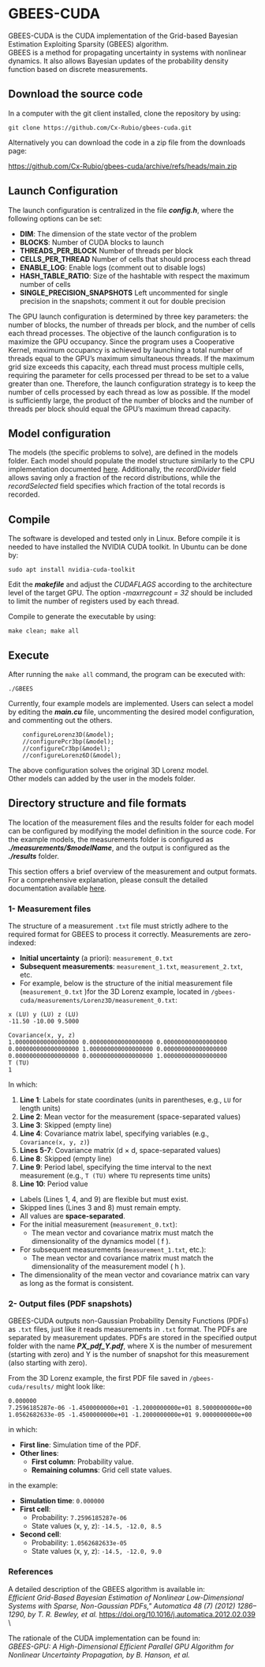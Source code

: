 
# GBEES-CUDA

GBEES-CUDA is the CUDA implementation of the Grid-based Bayesian Estimation Exploiting Sparsity (GBEES) algorithm.\
GBEES is a method for propagating uncertainty in systems with nonlinear dynamics. It also allows Bayesian updates of the probability density function based on discrete measurements.

## Download the source code
In a computer with the git client installed, clone the repository by using:

```
git clone https://github.com/Cx-Rubio/gbees-cuda.git
```

Alternatively you can download the code in a zip file from the downloads page: 

https://github.com/Cx-Rubio/gbees-cuda/archive/refs/heads/main.zip

## Launch Configuration

The launch configuration is centralized in the file ***config.h***, where the following options can be set:
- **DIM**: The dimension of the state vector of the problem
- **BLOCKS**: Number of CUDA blocks to launch
- **THREADS_PER_BLOCK** Number of threads per block
- **CELLS_PER_THREAD** Number of cells that should process each thread
- **ENABLE_LOG**: Enable logs (comment out to disable logs)
- **HASH_TABLE_RATIO**: Size of the hashtable with respect the maximum number of cells
- **SINGLE_PRECISION_SNAPSHOTS** Left uncommented for single precision in the snapshots; comment it out for double precision

The GPU launch configuration is determined by three key parameters: the number of blocks, the number of threads per block, and the number of cells each thread processes.
The objective of the launch configuration is to maximize the GPU occupancy. Since the program uses a Cooperative Kernel, maximum occupancy is achieved by launching a total number of threads equal to the GPU’s maximum simultaneous threads.
If the maximum grid size exceeds this capacity, each thread must process multiple cells, requiring the parameter for cells processed per thread to be set to a value greater than one.
Therefore, the launch configuration strategy is to keep the number of cells processed by each thread as low as possible. If the model is sufficiently large, the product of the number of blocks and the number of threads per block should equal the GPU’s maximum thread capacity.

## Model configuration

The models (the specific problems to solve), are defined in the models folder. Each model should populate the model structure similarly to the CPU implementation documented [here](https://bhanson10.github.io/gbees.pdf).
Additionally, the *recordDivider* field allows saving only a fraction of the record distributions, while the *recordSelected* field specifies which fraction of the total records is recorded.

## Compile
The software is developed and tested only in Linux. Before compile it is needed to have installed the NVIDIA CUDA toolkit. In Ubuntu can be done by:
```
sudo apt install nvidia-cuda-toolkit
```
Edit the ***_makefile_*** and adjust the *CUDAFLAGS* according to the architecture level of the target GPU. The option *-maxrregcount = 32* should be included to limit the number of registers used by each thread.

Compile to generate the executable by using:

```
make clean; make all
```

## Execute

After running the `make all` command, the program can be executed with:
```
./GBEES
```

Currently, four example models are implemented. Users can select a model by editing the ***main.cu*** file, uncommenting the desired model configuration, and commenting out the others.

```
    configureLorenz3D(&model);
    //configurePcr3bp(&model);
    //configureCr3bp(&model);
    //configureLorenz6D(&model);
```
The above configuration solves the original 3D Lorenz model.\
Other models can added by the user in the models folder.

## Directory structure and file formats
The location of the measurement files and the results folder for each model can be configured by modifying the model definition in the source code. For the example models, the measurements folder is configured as ***./measurements/$modelName***, and the output is configured as the ***./results*** folder.

This section offers a brief overview of the measurement and output formats. For a comprehensive explanation, please consult the detailed documentation available [here](https://bhanson10.github.io/gbees.pdf).

### 1- Measurement files

The structure of a measurement `.txt` file must strictly adhere to the required format for GBEES to process it correctly. Measurements are zero-indexed:
- **Initial uncertainty** (a priori): `measurement_0.txt`
- **Subsequent measurements**: `measurement_1.txt`, `measurement_2.txt`, etc. 
- For example,  below is the structure of the initial measurement file (`measurement_0.txt` )for the 3D Lorenz example, located in `/gbees-cuda/measurements/Lorenz3D/measurement_0.txt`:

```
x (LU) y (LU) z (LU)
-11.50 -10.00 9.5000 

Covariance(x, y, z) 
1.000000000000000000 0.000000000000000000 0.000000000000000000
0.000000000000000000 1.000000000000000000 0.000000000000000000
0.000000000000000000 0.000000000000000000 1.000000000000000000
T (TU) 
1
```

In which:
1. **Line 1**: Labels for state coordinates (units in parentheses, e.g., `LU` for length units)
2. **Line 2**: Mean vector for the measurement (space-separated values)
3. **Line 3**: Skipped (empty line)
4. **Line 4**: Covariance matrix label, specifying variables (e.g., `Covariance(x, y, z)`)
5. **Lines 5-7**: Covariance matrix (d × d, space-separated values)
6. **Line 8**: Skipped (empty line)
7. **Line 9**: Period label, specifying the time interval to the next measurement (e.g., `T (TU)` where `TU` represents time units)
8. **Line 10**: Period value

- Labels (Lines 1, 4, and 9) are flexible but must exist. 
- Skipped lines (Lines 3 and 8) must remain empty.
- All values are **space-separated**. 
- For the initial measurement (`measurement_0.txt`):
	- The mean vector and covariance matrix must match the dimensionality of the dynamics model \( f \). 
- For subsequent measurements (`measurement_1.txt`, etc.): 
	- The mean vector and covariance matrix must match the dimensionality of the measurement model \( h \). 
- The dimensionality of the mean vector and covariance matrix can vary as long as the format is consistent.


### 2- Output files (PDF snapshots)

GBEES-CUDA outputs non-Gaussian Probability Density Functions (PDFs) as `.txt` files, just like it reads measurements in `.txt` format. The PDFs are separated by measurement updates. PDFs are stored in the specified output folder with the name ***PX_pdf_Y.pdf***, where X is the number of mesurement (starting with zero) and Y is the number of snapshot for this measurement (also starting with zero).

From the 3D Lorenz example, the first PDF file saved in `/gbees-cuda/results/` might look like:
```
0.000000
7.2596185287e-06 -1.4500000000e+01 -1.2000000000e+01 8.5000000000e+00
1.0562682633e-05 -1.4500000000e+01 -1.2000000000e+01 9.0000000000e+00

```
in which:
- **First line**: Simulation time of the PDF.
- **Other lines**: 
	- **First column**: Probability value.
	- **Remaining columns**: Grid cell state values.

in the example:
- **Simulation time**: `0.000000`
- **First cell**: 
	- Probability: `7.2596185287e-06` 
	- State values (x, y, z): `-14.5, -12.0, 8.5`
- **Second cell**: 
	- Probability: `1.0562682633e-05`
	- State values (x, y, z): `-14.5, -12.0, 9.0`

### References
 A detailed description of the GBEES algorithm is available in:\
*Efficient Grid-Based Bayesian Estimation of Nonlinear Low-Dimensional Systems with Sparse, Non-Gaussian PDFs," Automatica 48 (7) (2012) 1286–1290, by T. R. Bewley, et al.* https://doi.org/10.1016/j.automatica.2012.02.039 \

 The rationale of the CUDA implementation can be found in:\
*GBEES-GPU: A High-Dimensional Efficient Parallel GPU Algorithm for Nonlinear Uncertainty Propagation, by B. Hanson, et al.*

